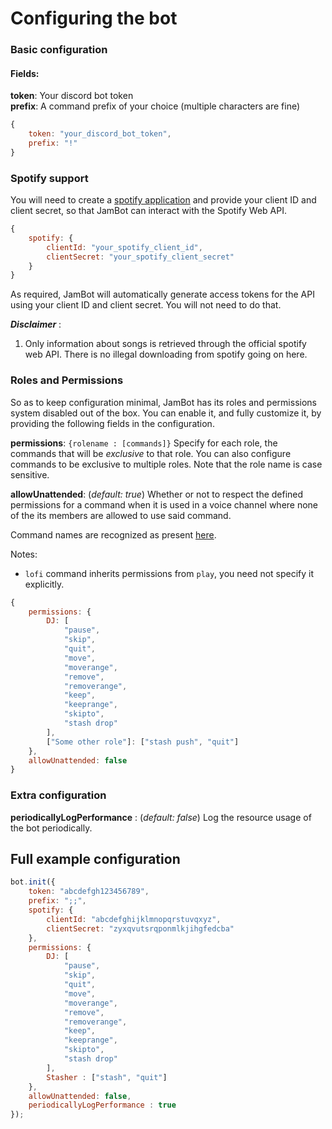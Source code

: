 # Configuring the bot

### Basic configuration

#### Fields:

**token**: Your discord bot token\
**prefix**: A command prefix of your choice (multiple characters are fine)

```js
{
    token: "your_discord_bot_token",
    prefix: "!"
}
```

### Spotify support

You will need to create a [spotify application](SPOTIFY.md) and provide your client ID and client secret, so that JamBot can interact with the Spotify Web API.

```js
{
    spotify: {
        clientId: "your_spotify_client_id",
        clientSecret: "your_spotify_client_secret"
    }
}
```

As required, JamBot will automatically generate access tokens for the API using your client ID and client secret. You will not need to do that.


**_Disclaimer_** :

1. Only information about songs is retrieved through the official spotify web API. There is no illegal downloading from spotify going on here.

### Roles and Permissions

So as to keep configuration minimal, JamBot has its roles and permissions system disabled out of the box. You can enable it, and fully customize it, by providing the following fields in the configuration.

**permissions**: `{rolename : [commands]}` Specify for each role, the commands that will be _exclusive_ to that role. You can also configure commands to be exclusive to multiple roles. Note that the role name is case sensitive.

**allowUnattended**: (_default: true_) Whether or not to respect the defined permissions for a command when it is used in a voice channel where none of the its members are allowed to use said command.

Command names are recognized as present [here](COMMANDS.md#table-of-contents).

Notes:

-   `lofi` command inherits permissions from `play`, you need not specify it explicitly.

```js
{
    permissions: {
        DJ: [
            "pause",
            "skip",
            "quit",
            "move",
            "moverange",
            "remove",
            "removerange",
            "keep",
            "keeprange",
            "skipto",
            "stash drop"
        ],
        ["Some other role"]: ["stash push", "quit"]
    },
    allowUnattended: false
}
```

### Extra configuration

**periodicallyLogPerformance** : (_default: false_) Log the resource usage of the bot periodically.

## Full example configuration

```js
bot.init({
    token: "abcdefgh123456789",
    prefix: ";;",
    spotify: {
        clientId: "abcdefghijklmnopqrstuvqxyz",
        clientSecret: "zyxqvutsrqponmlkjihgfedcba"
    },
    permissions: {
        DJ: [
            "pause",
            "skip",
            "quit",
            "move",
            "moverange",
            "remove",
            "removerange",
            "keep",
            "keeprange",
            "skipto",
            "stash drop"
        ],
        Stasher : ["stash", "quit"]
    },
    allowUnattended: false,
    periodicallyLogPerformance : true
});
```
